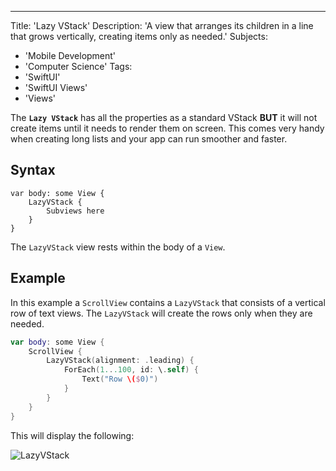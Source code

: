 ---
Title: 'Lazy VStack'
Description: 'A view that arranges its children in a line that grows vertically, creating items only as needed.'
Subjects:
  - 'Mobile Development'
  - 'Computer Science'
Tags:
  - 'SwiftUI'
  - 'SwiftUI Views'
  - 'Views'

The **`Lazy VStack`** has all the properties as a standard VStack **BUT** it will not create items until it needs to render them on screen. This comes very handy when creating long lists and your app can run smoother and faster.

## Syntax

```pseudo
var body: some View {
    LazyVStack {
        Subviews here
    }
}
```

The `LazyVStack` view rests within the body of a `View`.

## Example

In this example a `ScrollView` contains a `LazyVStack` that consists of a vertical row of text views. The `LazyVStack` will create the rows only when they are needed.

```swift
var body: some View {
    ScrollView {
        LazyVStack(alignment: .leading) {
            ForEach(1...100, id: \.self) {
                Text("Row \($0)")
            }
        }
    }
}
```

This will display the following:

![LazyVStack](https://raw.githubusercontent.com/Codecademy/docs/main/media/lazyVStack-gif.gif)
